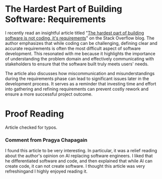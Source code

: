 # The Hardest Part of Building Software: Requirements

I recently read an insightful article titled "[The hardest part of building software is not coding, it's requirements](https://stackoverflow.blog/2023/12/29/the-hardest-part-of-building-software-is-not-coding-its-requirements/)" on the Stack Overflow blog. The author emphasizes that while coding can be challenging, defining clear and accurate requirements is often the most difficult aspect of software development. This resonated with me because it highlights the importance of understanding the problem domain and effectively communicating with stakeholders to ensure that the software built truly meets users' needs.

The article also discusses how miscommunication and misunderstandings during the requirements phase can lead to significant issues later in the development process. It serves as a reminder that investing time and effort into gathering and refining requirements can prevent costly rework and ensure a more successful project outcome.

# Proof Reading
Article checked for typos.

### Comment from Pragya Chapagain
<p>I found this article to be very interesting. In particular, it was a relief reading about the author's opinion on AI replacing software engineers. I liked that he differentiated software and code, and then explained that while AI can create code, it can not create software. I thought this article was very refreshingand I highly enjoyed reading it.</p> 
